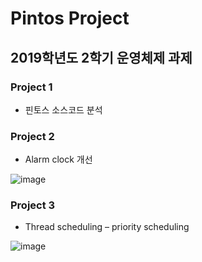 # Pintos Project
## 2019학년도 2학기 운영체제 과제

### Project 1 
- 핀토스 소스코드 분석
### Project 2
- Alarm clock 개선

![image](https://user-images.githubusercontent.com/53117014/87047352-5bf41700-c235-11ea-9c72-fa33b5ae6c51.png)

### Project 3
- Thread scheduling – priority scheduling

![image](https://user-images.githubusercontent.com/53117014/87047582-abd2de00-c235-11ea-811d-4fc36ac620af.png)
